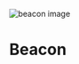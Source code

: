 ![beacon image](https://github.com/Nethanzel/Beacon/blob/master/src/public/img/beacomlg.b47dabd0.png=180x90)
# Beacon

